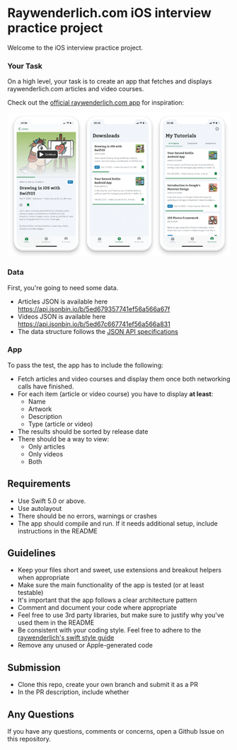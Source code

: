 
Raywenderlich.com iOS interview practice project
================================== 
Welcome to the iOS interview practice project. 

### Your Task

On a high level, your task is to create an app that fetches and displays raywenderlich.com articles and video courses. 

Check out the [official raywenderlich.com app](https://apps.apple.com/us/app/raywenderlich-com/id1481444772#?platform=iphone) for inspiration:

![App Photos](assets/appPhotos.png)


### Data
First, you're going to need some data.
* Articles JSON is available here https://api.jsonbin.io/b/5ed679357741ef56a566a67f
* Videos JSON is available here https://api.jsonbin.io/b/5ed67c667741ef56a566a831
* The data structure follows the [JSON API specifications](https://jsonapi.org/)

### App
To pass the test, the app has to include the following:
* Fetch articles and video courses and display them once both networking calls have finished. 
* For each item (article or video course) you have to display **at least**:
	* Name
	* Artwork
	* Description
	* Type (article or video)
* The results should be sorted by release date
* There should be a way to view:
	* Only articles
	* Only videos
	* Both

## Requirements
* Use Swift 5.0 or above.
* Use autolayout
* There should be no errors, warnings or crashes
* The app should compile and run. If it needs additional setup, include instructions in the README

## Guidelines
* Keep your files short and sweet, use extensions and breakout helpers when appropriate
* Make sure the main functionality of the app is tested (or at least testable)
* It's important that the app follows a clear architecture pattern
* Comment and document your code where appropriate
* Feel free to use 3rd party libraries, but make sure to justify why you've used them in the README
* Be consistent with your coding style. Feel free to adhere to the  [raywenderlich's swift style guide](https://github.com/raywenderlich/swift-style-guide)
* Remove any unused or Apple-generated code

## Submission
* Clone this repo, create your own branch and submit it as a PR
* In the PR description, include whether

## Any Questions
If you have any questions, comments or concerns, open a Github Issue on this repository.